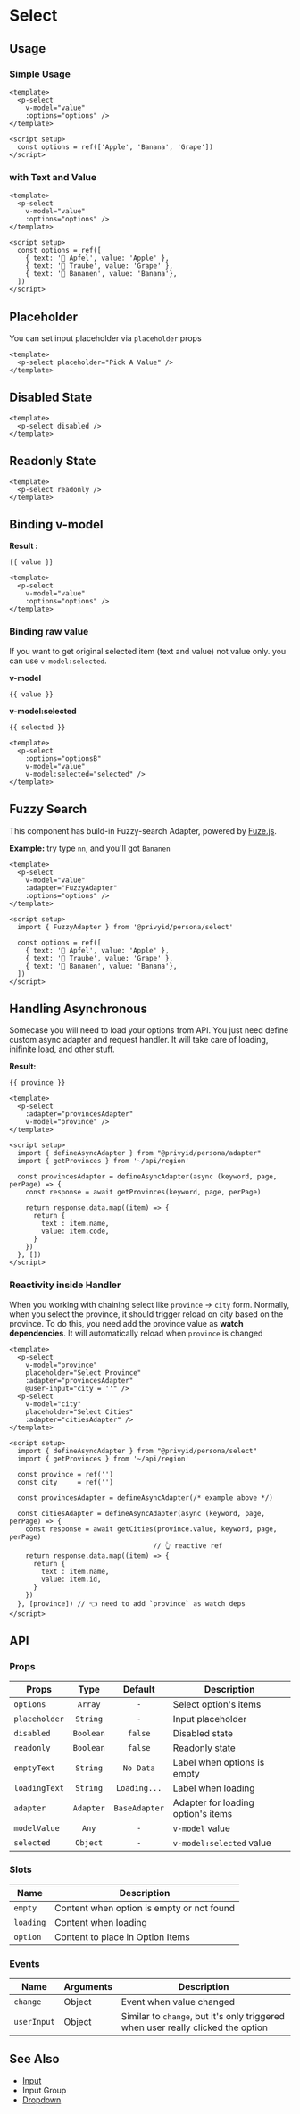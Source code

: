 <script setup>
  import pSelect from "./Select.vue"
  import FuzzyAdapter from "../select/adapter/fuzzy-adapter"
  import defineAsyncAdapter from "./adapter/async-adapter"
  import { ref } from "vue-demi"
  import { getProvinces, getCities } from './demo/get-region'

  const optionsA = ref(['Apple', 'Banana', 'Grape'])
  const optionsB = ref([
    { text: '🍎 Apfel', value: 'Apple' },
    { text: '🍇 Traube', value: 'Grape' },
    { text: '🍌 Bananen', value: 'Banana'},
  ])

  const value    = ref('')
  const selected = ref()
  const province = ref('')
  const city     = ref('')

  const provincesAdapter = defineAsyncAdapter(async (keyword, page, perPage) => {
    const response = await getProvinces(keyword, page, perPage)

    return response.data.map((item) => {
      return {
        text : item.name,
        value: item.id,
      }
    })
  }, [])

  const citiesAdapter = defineAsyncAdapter(async (keyword, page, perPage) => {
    const response = await getCities(province.value, keyword, page, perPage)

    return response.data.map((item) => {
      return {
        text : item.name,
        value: item.id,
      }
    })
  }, [province])
</script>


# Select

## Usage

### Simple Usage

<preview>
  <p-select :options="optionsA" v-model="value" />
</preview>

```vue
<template>
  <p-select
    v-model="value"
    :options="options" />
</template>

<script setup>
  const options = ref(['Apple', 'Banana', 'Grape'])
</script>
```

### with Text and Value

<preview>
  <p-select :options="optionsB" v-model="value" />
</preview>

```vue
<template>
  <p-select
    v-model="value"
    :options="options" />
</template>

<script setup>
  const options = ref([
    { text: '🍎 Apfel', value: 'Apple' },
    { text: '🍇 Traube', value: 'Grape' },
    { text: '🍌 Bananen', value: 'Banana'},
  ])
</script>
```
## Placeholder

You can set input placeholder via `placeholder` props

<preview>
  <p-select placeholder="Pick A Value" />
</preview>

```vue
<template>
  <p-select placeholder="Pick A Value" />
</template>
```

## Disabled State

<preview>
  <p-select disabled />
</preview>

```vue
<template>
  <p-select disabled />
</template>
```

## Readonly State
<preview>
  <p-select readonly />
</preview>

```vue
<template>
  <p-select readonly />
</template>
```

## Binding v-model

<preview>
  <p-select :options="optionsB" v-model="value" />
</preview>

**Result :**

<pre><code>{{ value }}</code></pre>

```vue
<template>
  <p-select
    v-model="value"
    :options="options" />
</template>
```

### Binding raw value

If you want to get original selected item (text and value) not value only. you can use `v-model:selected`.

<preview>
  <p-select
    :options="optionsB"
    v-model="value"
    v-model:selected="selected" />
</preview>

**v-model**

<pre><code>{{ value }}</code></pre>

**v-model:selected**

<pre class="whitespace-normal"><code>{{ selected }}</code></pre>

```vue
<template>
  <p-select
    :options="optionsB"
    v-model="value"
    v-model:selected="selected" />
</template>
```

## Fuzzy Search

This component has build-in Fuzzy-search Adapter, powered by [Fuze.js](https://fusejs.io/).

**Example:** try type `nn`, and you'll got `Bananen`

<preview>
  <p-select
    :adapter="FuzzyAdapter"
    :options="optionsB"
    v-model="value" />
</preview>

```vue
<template>
  <p-select
    v-model="value"
    :adapter="FuzzyAdapter"
    :options="options" />
</template>

<script setup>
  import { FuzzyAdapter } from '@privyid/persona/select'

  const options = ref([
    { text: '🍎 Apfel', value: 'Apple' },
    { text: '🍇 Traube', value: 'Grape' },
    { text: '🍌 Bananen', value: 'Banana'},
  ])
</script>
```


## Handling Asynchronous

Somecase you will need to load your options from API.
You just need define custom async adapter and request handler.
It will take care of loading, inifinite load, and other stuff.

<preview>
  <p-select
    :adapter="provincesAdapter"
    v-model="province" />
</preview>

**Result:**

<pre><code>{{ province }}</code></pre>

```vue
<template>
  <p-select
    :adapter="provincesAdapter"
    v-model="province" />
</template>

<script setup>
  import { defineAsyncAdapter } from "@privyid/persona/adapter"
  import { getProvinces } from '~/api/region'

  const provincesAdapter = defineAsyncAdapter(async (keyword, page, perPage) => {
    const response = await getProvinces(keyword, page, perPage)

    return response.data.map((item) => {
      return {
        text : item.name,
        value: item.code,
      }
    })
  }, [])
</script>
```

### Reactivity inside Handler

When you working with chaining select like `province` -> `city` form.
Normally, when you select the province, it should trigger reload on city based on the province.
To do this, you need add the province value as **watch dependencies**. It will automatically reload when `province` is changed

<preview class="flex-col gap-2">
  <p-select
    v-model="province"
    placeholder="Select Province"
    :adapter="provincesAdapter"
    @user-input="city = ''" />
  <p-select
    v-model="city"
    placeholder="Select Cities"
    :adapter="citiesAdapter" />
</preview>

```vue
<template>
  <p-select
    v-model="province"
    placeholder="Select Province"
    :adapter="provincesAdapter"
    @user-input="city = ''" />
  <p-select
    v-model="city"
    placeholder="Select Cities"
    :adapter="citiesAdapter" />
</template>

<script setup>
  import { defineAsyncAdapter } from "@privyid/persona/select"
  import { getProvinces } from '~/api/region'

  const province = ref('')
  const city     = ref('')

  const provincesAdapter = defineAsyncAdapter(/* example above */)

  const citiesAdapter = defineAsyncAdapter(async (keyword, page, perPage) => {
    const response = await getCities(province.value, keyword, page, perPage)
                                    // 👆 reactive ref
    return response.data.map((item) => {
      return {
        text : item.name,
        value: item.id,
      }
    })
  }, [province]) // 👈 need to add `province` as watch deps
</script>
```
## API

### Props

| Props         |   Type    |    Default    | Description                        |
|---------------|:---------:|:-------------:|------------------------------------|
| `options`     |  `Array`  |      `-`      | Select option's items              |
| `placeholder` | `String`  |      `-`      | Input placeholder                  |
| `disabled`    | `Boolean` |    `false`    | Disabled state                     |
| `readonly`    | `Boolean` |    `false`    | Readonly state                     |
| `emptyText`   | `String`  |   `No Data`   | Label when options is empty        |
| `loadingText` | `String`  | `Loading...`  | Label when loading                 |
| `adapter`     | `Adapter` | `BaseAdapter` | Adapter for loading option's items |
| `modelValue`  |   `Any`   |      `-`      | `v-model` value                    |
| `selected`    | `Object`  |      `-`      | `v-model:selected` value           |

### Slots

| Name      | Description                               |
|-----------|-------------------------------------------|
| `empty`   | Content when option is empty or not found |
| `loading` | Content when loading                      |
| `option`  | Content to place in Option Items          |

### Events

| Name        | Arguments | Description                                                                      |
|-------------|-----------|----------------------------------------------------------------------------------|
| `change`    | Object    | Event when value changed                                                         |
| `userInput` | Object    | Similar to `change`, but it's only triggered when user really clicked the option |

## See Also
- [Input](/input/component)
- Input Group
- [Dropdown](/dropdown/component)
